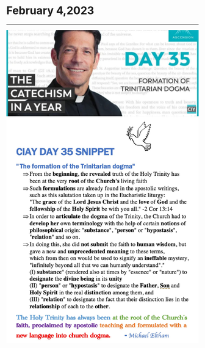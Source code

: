 # February 4,2023
---

[![Formation of Trinitarian Dogma](https://github.com/fernal73/CIAY/blob/main/February/jpgs/Day035.jpg?raw=true)](https://youtu.be/xFB_76gATvc "Formation of Trinitarian Dogma")
![Day 35 Snippet](https://github.com/fernal73/CIAY/blob/main/February/jpgs/Day35Snippet.jpg?raw=true)
